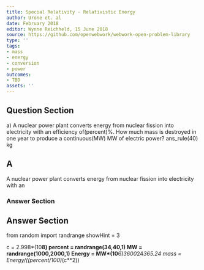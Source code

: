 ```yaml
---
title: Special Relativity - Relativistic Energy
author: Urone et. al
date: February 2018
editor: Wynne Reichheld, 15 June 2018
source: https://github.com/openwebwork/webwork-open-problem-library
type: ''
tags:
- mass
- energy
- conversion
- power
outcomes:
- TBD
assets: ''
---
```


## Question Section 

a) A nuclear power plant converts energy from nuclear fission into electricity with an
efficiency of(percent)%. How much mass is destroyed in one year to produce a continuous(MW) MW of electric power? 
ans_rule(40) kg
## A
A nuclear power plant converts energy from nuclear fission into electricity with an
### Answer Section


## Answer Section

from random import randrange
showHint = 3

c = 2.998*(10**8)
percent = randrange(34,40,1)
MW = randrange(1000,2000,1)
Energy = MW*(10**6)*3600*24*365.24
mass = Energy/((percent/100)*(c**2))